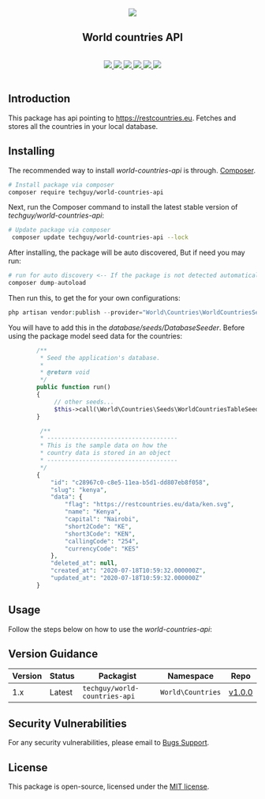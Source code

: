# <p align="center"><a href="#" target="_blank"><img src="https://knowledge.wharton.upenn.edu/wp-content/uploads/2019/01/country-flags-rankings.jpg"></a></p>

<p align="center">
 <center>
   <h2><b>World countries API</b></h2><br>
   <a href="https://github.com/dev-techguy/world-countries/issues">
   <img src="https://img.shields.io/github/issues/dev-techguy/world-countries.svg">
   </a>
   <a href="https://github.com/dev-techguy/world-countries/network/members">
   <img src="https://img.shields.io/github/forks/dev-techguy/world-countries">
   </a>
   <a href="https://github.com/dev-techguy/world-countries/stargazers">
   <img src="https://img.shields.io/github/stars/dev-techguy/world-countries">
   </a>
   <a href="https://github.com/dev-techguy/world-countries/blob/master/LICENSE">
   <img src="https://img.shields.io/github/license/dev-techguy/world-countries.svg">
   </a>
   <a href="https://packagist.org/packages/techguy/world-countries-api">
   <img src="https://poser.pugx.org/techguy/world-countries-api/v/stable">
   </a>
   <a href="https://packagist.org/packages/techguy/world-countries-api">
   <img src="https://poser.pugx.org/techguy/world-countries-api/downloads">
   </a>
   <br><br>
   </center>
</p>

## Introduction
This package has api pointing to https://restcountries.eu. Fetches and stores all the countries in your local database.

## Installing
The recommended way to install *world-countries-api* is through.
[Composer](http://getcomposer.org).

```bash
# Install package via composer
composer require techguy/world-countries-api
```

Next, run the Composer command to install the latest stable version of *techguy/world-countries-api*:

```bash
# Update package via composer
 composer update techguy/world-countries-api --lock
```

After installing, the package will be auto discovered, But if need you may run:

```php
# run for auto discovery <-- If the package is not detected automatically -->
composer dump-autoload
```

Then run this, to get the for your own configurations:

```php
php artisan vendor:publish --provider="World\Countries\WorldCountriesServiceProvider"
```

You will have to add this in the *database/seeds/DatabaseSeeder*. Before using the package model seed data for the countries:

```php
        /**
         * Seed the application's database.
         *
         * @return void
         */
        public function run()
        {
             // other seeds...
             $this->call(\World\Countries\Seeds\WorldCountriesTableSeeder::class);
        }

         /**
         * -------------------------------------
         * This is the sample data on how the
         * country data is stored in an object
         * -------------------------------------
         */
        {
            "id": "c28967c0-c8e5-11ea-b5d1-dd807eb8f058",
            "slug": "kenya",
            "data": {
                "flag": "https://restcountries.eu/data/ken.svg",
                "name": "Kenya",
                "capital": "Nairobi",
                "short2Code": "KE",
                "short3Code": "KEN",
                "callingCode": "254",
                "currencyCode": "KES"
            },
            "deleted_at": null,
            "created_at": "2020-07-18T10:59:32.000000Z",
            "updated_at": "2020-07-18T10:59:32.000000Z"
        }
```

## Usage
Follow the steps below on how to use the *world-countries-api*:


## Version Guidance

| Version | Status     | Packagist           | Namespace    | Repo                |
|---------|------------|---------------------|--------------|---------------------|
| 1.x     | Latest     | `techguy/world-countries-api` | `World\Countries` | [v1.0.0](https://github.com/dev-techguy/world-countries/releases/tag/v1.0.0)|

[world-countries-api-repo]: https://github.com/dev-techguy/world-countries.git

## Security Vulnerabilities
 For any security vulnerabilities, please email to [Bugs Support](mailto:bugs@shiftech.co.ke).
 
## License
 This package is open-source, licensed under the [MIT license](https://opensource.org/licenses/MIT).
